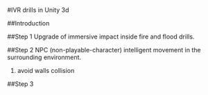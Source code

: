#IVR drills in Unity 3d


##Introduction

##Step 1
Upgrade of immersive impact inside fire and flood drills. 

##Step 2
NPC (non-playable-character) intelligent movement in the surrounding environment.

1. avoid walls collision


##Step 3
 
